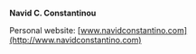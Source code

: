 
**Navid C. Constantinou**

Personal website: [www.navidconstantino.com](http://www.navidconstantino.com)

